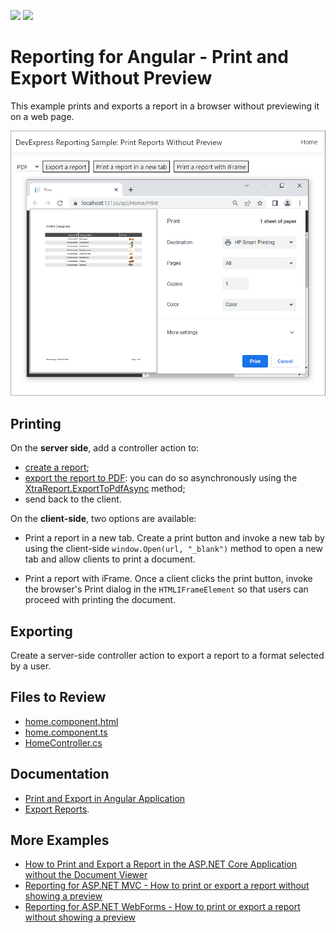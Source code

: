 <!-- default badges list -->
[![](https://img.shields.io/badge/Open_in_DevExpress_Support_Center-FF7200?style=flat-square&logo=DevExpress&logoColor=white)](https://supportcenter.devexpress.com/ticket/details/T894254)
[![](https://img.shields.io/badge/📖_How_to_use_DevExpress_Examples-e9f6fc?style=flat-square)](https://docs.devexpress.com/GeneralInformation/403183)
<!-- default badges end -->
# Reporting for Angular - Print and Export Without Preview

This example prints and exports a report in a browser without previewing it on a web page.

![Print and Export Without Preview - Angular](Images/screenshot.png)

## Printing

On the **server side**, add a controller action to:
- [create a report](https://docs.devexpress.com/XtraReports/2440/get-started-with-devexpress-reporting/create-a-report-from-a-to-z);
- [export the report to PDF](https://docs.devexpress.com/XtraReports/2574/detailed-guide-to-devexpress-reporting/store-and-distribute-reports/export-reports/export-to-pdf): you can do so asynchronously using the [XtraReport.ExportToPdfAsync](https://docs.devexpress.com/XtraReports/DevExpress.XtraReports.UI.XtraReport.ExportToPdfAsync.overloads) method;
- send back to the client.

On the **client-side**, two options are available:

* Print a report in a new tab.
Create a print button and invoke a new tab by using the client-side `window.Open(url, "_blank")` method to open a new tab and allow clients to print a document.

* Print a report with iFrame. 
Once a client clicks the print button, invoke the browser's Print dialog in the `HTMLIFrameElement` so that users can proceed with printing the document.

## Exporting

Create a server-side controller action to export a report to a format selected by a user.

## Files to Review

- [home.component.html](ReportingWebApp/ReportingWebApp/ClientApp/src/app/home/home.component.html)
- [home.component.ts](ReportingWebApp/ReportingWebApp/ClientApp/src/app/home/home.component.ts)
- [HomeController.cs](ReportingWebApp/ReportingWebApp/Controllers/HomeController.cs)

## Documentation

* [Print and Export in Angular Application](https://docs.devexpress.com/XtraReports/401842/web-reporting/javascript-reporting/angular/print-and-export)
* [Export Reports](https://docs.devexpress.com/XtraReports/1302/detailed-guide-to-devexpress-reporting/store-and-distribute-reports/export-reports).

## More Examples

- [How to Print and Export a Report in the ASP.NET Core Application without the Document Viewer](https://github.com/DevExpress-Examples/Reporting-AspNetCore-Print-Without-Preview)
- [Reporting for ASP.NET MVC - How to print or export a report without showing a preview](https://github.com/DevExpress-Examples/reporting-print-export-report-without-showing-a-preview)
- [Reporting for ASP.NET WebForms - How to print or export a report without showing a preview](https://github.com/DevExpress-Examples/reporting-webforms-print-export-report-without-showing-a-preview)
